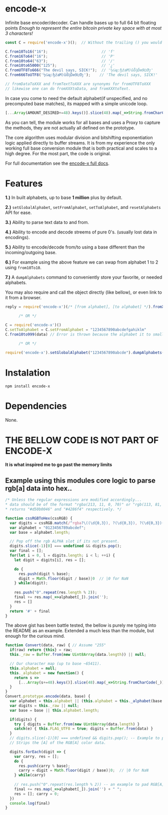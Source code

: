 # encode-x
Infinite base encoder/decoder. Can handle bases up to full 64 bit floating points _Enough to represent the entire bitcoin private key space with at most 3 characters!_

```javascript
const C = require('encode-x')();  // Without the trailing () you would do c(fromAlphabet, toAlphabet).fromXXXToYYY(data)

C.from10To16("16");                        // 'f'
C.from16To64("16");                        // 'P'
C.from10to64("63");                        // '/'
C.from10to65000("125");                    // '¿'
C.fromUTF8To666("The devil says, SICK!");  // '½Ǥɰ:ɧźaM)ûȭǉĎʍ9ĿƢȷ'
C.from666ToUTF8('½Ǥɰ:ɧźaM)ûȭǉĎʍ9ĿƢȷ');    // 'The devil says, SICK!'

// fromDataToXXX and fromTextToXXX are synonyms for fromUTF8ToXXX
// likewise one can do fromXXXtoData, and fromXXXtoText.
```

In case you come to need the default alphabet(if unspecified, and no precomputed base matches), its mapped with a simple unicode loop.

```javascript
[...Array(AMOUNT_DESIRED+=48).keys()].slice(48).map(_=>String.fromCharCode(_))
```
As you can tell, the module works for all bases and uses a Proxy to capture the methods, they are not actually all defined on the prototype.

The core algorithm uses modular division and bitshifting exponentiation logic applied directly to buffer streams. It is from my experience
the only working full base conversion module that is both practical and scales to a high degree. For the most part, the code is original.

For full documentation see the [encode-x full docs](https://ileathan.github.io/encode-x).

# Features

**1.)** In built alphabets, up to base **1 million** plus by default.

**2.)** `setGlobalAlphabet`, `setFromAlphabet`, `setToAlphabet`, and `resetAlphabets` API for ease.

**3.)** Ability to parse text data to and from.

**4.)** Ability to encode and decode streems of pure 0's. (usually lost data in encodings).

**5.)** Ability to encode/decode from/to using a base different than the incoming/outgoing base.

**6.)** For example using the above feature we can swap from alphabet 1 to 2 using `from10To10`.

**7.)** A `dumpAlphabets` command to conveniently store your favorite, or needed alphabets.

You may also require and call the object directly (like bellow), or even link to it from a browser. 

```javascript
reply = require('encode-x')(/* [from alphabet], [to alphabet] */).fromXXXtoXXX(data) 
     
      /* OR */

C = require('encode-x')()
C.setToAlphabet = C.setFromAlphabet = "1234567890abcdefgahiklm"
C.from10to999(data) // Error is thrown because the alphabet it to small for base999.

      /* OR */

require('encode-x').setGlobalAlphabet("1234567890abcde").dumpAlphabets().from64To100(/*...*/);
```

# Instalation

```npm install encode-x```

# Dependencies

None.

<p>

# THE BELLOW CODE IS NOT PART OF ENCODE-X
__It is what inspired me to go past the memory limits__


## Example using this modules core logic to parse rgb[a] data into hex..

```javascript
/* Unless the regular expressions are modified accordingly...
* data should be of the format "rgba(213, 11, 0, 70)" or "rgb(113, 81, 70)"
* returns "#d50b0046" and "#4286f4" respectively. */

function cssRGBToHex(cssRGB) {
  var digits = cssRGB.match(/^rgba?\((\d{0,3}), ?(\d{0,3}), ?(\d{0,3})(?:, ?(\d{0,3})\))?\)?$/).slice(1);
  var alphabet = "0123456789abcdef";
  var base = alphabet.length;

  // Pop off the rgb ALPHA slot if its not present.
  digits.slice(-1)[0] === undefined && digits.pop();
  var final = [];
  for(let i = 0, l = digits.length; i < l; ++i) {
    let digit = digits[i], res = []; 

    do {
      res.push(digit % base);
      digit = Math.floor(digit / base)|0  // |0 for NaN
    } while(digit);
  
    res.push("0".repeat(res.length % 2));
    final += res.map(_=>alphabet[_]).join('');
    res = []
  }
  return '#' + final
} 
```

The above gist has been battle tested, the bellow is purely me typing into the README as an example.
Extended a much less than the module, but enough for the curious mind.

```javascript
function Convert(data, raw) { // Assume "255"
  if(raw) return {this} = raw;
  this._raw = Buffer.from(new Uint8Array(data.length)) || null;

  // Our character map (up to base ~65411).
  this.alphabet = null;
  this._alphabet = new function() { 
    return s => 
      [...Array(s+=48).keys()].slice(48).map(_=>String.fromCharCode(_))
  }
}
Convert.prototype.encode(data, base) {
  var alphabet = this.alphabet || (this.alphabet = this._alphabet(base||16));
  var digits = this._raw || null;
  var base = base || this.alphabet.length;

  if(digits) {
    try { digits = Buffer.from(new Uint8Array(data.length) }
    catch(e) { this.FLAG_UTF8 = true; digits = Buffer.from(data) }
  }
  // digits.slice(-1)[0] === undefined && digits.pop(); -- Example to pop off useless 'decoding' data (like base64 ='s).
  // Strips the [A] of the RGB[A] color data.  

  digits.forEach(digit => { 
    var carry, res = [];
    do {
      res.push(carry % base);
      carry = digit = Math.floor(digit / base)|0;  // |0 for NaN
    } while(carry)
  
    // res.push("0".repeat(res.length % 2)) -- an example to pad RGB[A] colors into proper hex format. (base 64 is similar)
    final += res.map(_=>alphabet[_]).join('') + " ";
    res = []; carry = 0;
  })
  console.log(final)
} 

```
